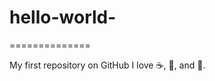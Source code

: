 # hello-world-
==============

My first repository on GitHub
I love :coffee:, :pizza:, and :dancer:.
